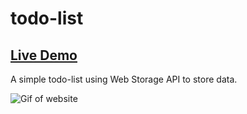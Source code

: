 # todo-list

## [Live Demo](https://laur-ns.github.io/todo-list/dist)

A simple todo-list using Web Storage API to store data.

![Gif of website](https://i.imgur.com/NbQlObJ.gif "GIF image")

